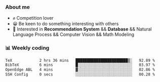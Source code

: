 ### About me

- ✊ Competition lover
- 😀 Be keen to do something interesting with others
- 🎈 Interested in **Recommendation System** && **Database** && Natural Language Process && Computer Vision && Math Modeling


### 📊 Weekly coding
<!--START_SECTION:waka-->

```txt
TeX            2 hrs 36 mins   ███████████████████████▒░   92.89 %
BibTeX         6 mins          █░░░░░░░░░░░░░░░░░░░░░░░░   03.97 %
OpenEdge ABL   4 mins          ▓░░░░░░░░░░░░░░░░░░░░░░░░   02.86 %
SSH Config     0 secs          ░░░░░░░░░░░░░░░░░░░░░░░░░   00.28 %
```

<!--END_SECTION:waka-->
